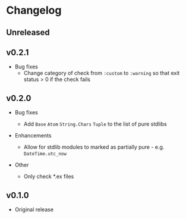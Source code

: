 # Changelog

## Unreleased

## v0.2.1

* Bug fixes
  * Change category of check from `:custom` to `:warning` so that exit status > 0 if the check fails

## v0.2.0

* Bug fixes
  * Add `Base` `Atom` `String.Chars` `Tuple` to the list of pure stdlibs

* Enhancements
  * Allow for stdlib modules to marked as partially pure - e.g. `DateTime.utc_now`

* Other
  * Only check *.ex files

## v0.1.0

* Original release
